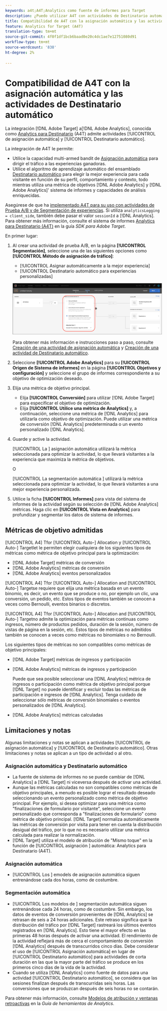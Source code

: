 ```yaml
---
keywords: a4t;A4T;Analytics como fuente de informes para Target
description: ¿Puedo utilizar A4T con actividades de Destinatario automático y asignación automática?
title: Compatibilidad de A4T con la asignación automática y las actividades de Destinatario automático
feature: Analytics for Target (A4T)
translation-type: tm+mt
source-git-commit: 4f0f1df1bcb6baad0e20c4dc1ae7e12751080d91
workflow-type: tm+mt
source-wordcount: '838'
ht-degree: 2%

---
```



# Compatibilidad de A4T con la asignación automática y las actividades de Destinatario automático

La integración [!DNL Adobe Target] a[!DNL Adobe Analytics], conocida como [Analytics para Destinatario](/help/c-integrating-target-with-mac/a4t/a4t.md) (A4T) admite actividades [!UICONTROL de asignación automática] y [!UICONTROL Destinatario automático].

La integración de A4T le permite:

* Utilice la capacidad multi-armed bandit de [Asignación automática](/help/c-activities/automated-traffic-allocation/automated-traffic-allocation.md) para dirigir el tráfico a las experiencias ganadoras.
* Utilice el algoritmo de aprendizaje automático del ensamblado [Destinatario automático](/help/c-activities/auto-target/auto-target-to-optimize.md) para elegir la mejor experiencia para cada visitante en función de su perfil, comportamiento y contexto, todo mientras utiliza una métrica de objetivos [!DNL Adobe Analytics] y [!DNL Adobe Analytics]&#39; sistema de informes y capacidades de análisis enriquecidas.

Asegúrese de que ha [implementado A4T para su uso con actividades de Prueba A/B y de Segmentación de experiencias](/help/c-integrating-target-with-mac/a4t/a4timplementation.md). Si utiliza `analyticsLogging = client_side`, también debe pasar el valor `sessionId` a [!DNL Analytics]. Para obtener más información, consulte el sistema de informes [Analytics para Destinatario (A4T)](https://adobetarget-sdks.gitbook.io/docs/integration-with-experience-cloud/analytics-for-target-a4t-reporting) en la guía *SDK para Adobe Target*.

En primer lugar:

1. Al crear una actividad de prueba A/B, en la página **[!UICONTROL Segmentación]**, seleccione una de las siguientes opciones como **[!UICONTROL Método de asignación de tráfico]**:

   * [!UICONTROL Asignar automáticamente a la mejor experiencia]
   * [!UICONTROL Destinatario automático para experiencias personalizadas]

   ![Opciones de métodos de asignación de tráfico: Manual, asignación automática y Destinatario automático](/help/c-integrating-target-with-mac/a4t/assets/traffic-allocation-methods.png)

   Para obtener más información e instrucciones paso a paso, consulte [Creación de una actividad de asignación automática](/help/c-activities/automated-traffic-allocation/create-auto-allocate-activity.md) y [Creación de una actividad de Destinatario automático](/help/c-activities/auto-target/create-auto-target.md).

1. Seleccione **[!UICONTROL Adobe Analytics]** para su **[!UICONTROL Origen de Sistema de informes]** en la página **[!UICONTROL Objetivos y configuración]** y seleccione el grupo de informes correspondiente a su objetivo de optimización deseado.

1. Elija una métrica de objetivo principal.

   * Elija **[!UICONTROL Conversión]** para utilizar [!DNL Adobe Target] para especificar el objetivo de optimización.
   * Elija **[!UICONTROL Utilice una métrica de Analytics]** y, a continuación, seleccione una métrica de [!DNL Analytics] para utilizarla como objetivo de optimización. Puede utilizar una métrica de conversión [!DNL Analytics] predeterminada o un evento personalizado [!DNL Analytics].

1. Guarde y active la actividad.

   [!UICONTROL La ] asignación automática utilizará la métrica seleccionada para optimizar la actividad, lo que llevará visitantes a la experiencia que maximiza la métrica de objetivos.

   O

   [!UICONTROL La segmentación automática ] utilizará la métrica seleccionada para optimizar la actividad, lo que llevará visitantes a una mejor experiencia personalizada.

1. Utilice la ficha **[!UICONTROL Informes]** para vista del sistema de informes de la actividad según su selección de [!DNL Adobe Analytics] métricas. Haga clic en **[!UICONTROL Vista en Analytics]** para profundizar y segmentar los datos de sistema de informes.

## Métricas de objetivo admitidas

[!UICONTROL A4] Tfor  [!UICONTROL Auto-] Allocation y  [!UICONTROL Auto-] Targetlet le permiten elegir cualquiera de los siguientes tipos de métricas como métrica de objetivo principal para la optimización:

* [!DNL Adobe Target] métricas de conversión
* [!DNL Adobe Analytics] métricas de conversión
* [!DNL Adobe Analytics] eventos personalizados

[!UICONTROL A4] Tfor  [!UICONTROL Auto-] Allocation and  [!UICONTROL Auto-] Targetse requiere que elija una métrica basada en un evento binomio, es decir, un evento que se produce o no, por ejemplo un clic, una conversión, un pedido, etc. Estos tipos de eventos también se conocen a veces como Bernoulli, eventos binarios o discretos.

[!UICONTROL A4] Tfor  [!UICONTROL Auto-] Allocation and  [!UICONTROL Auto-] Targetno admite la optimización para métricas continuas como ingresos, número de productos pedidos, duración de la sesión, número de vistas de página en la sesión, etc. Estos tipos de métricas no admitidos también se conocen a veces como métricas no binomiales o no Bernoulli.

Los siguientes tipos de métricas no son compatibles como métricas de objetivo principales:

* [!DNL Adobe Target] métricas de ingresos y participación
* [!DNL Adobe Analytics] métricas de ingresos y participación

   Puede que sea posible seleccionar una [!DNL Analytics] métrica de ingresos o participación como métrica de objetivo principal porque [!DNL Target] no puede identificar y excluir todas las métricas de participación e ingresos de [!DNL Analytics]. Tenga cuidado de seleccionar sólo métricas de conversión binomiales o eventos personalizados de [!DNL Analytics].

* [!DNL Adobe Analytics] métricas calculadas

## Limitaciones y notas

Algunas limitaciones y notas se aplican a actividades [!UICONTROL de asignación automática] y [!UICONTROL de Destinatario automático]. Otras limitaciones y notas se aplican a un tipo de actividad o al otro.

### Asignación automática y Destinatario automático

* La fuente de sistema de informes no se puede cambiar de [!DNL Analytics] a [!DNL Target] ni viceversa después de activar una actividad.
* Aunque las métricas calculadas no son compatibles como métricas de objetivo principales, a menudo es posible lograr el resultado deseado seleccionando un evento personalizado como métrica de objetivo principal. Por ejemplo, si desea optimizar para una métrica como &quot;finalizaciones de formulario por visitante&quot;, seleccione un evento personalizado que corresponda a &quot;finalizaciones de formulario&quot; como métrica de objetivo principal. [!DNL Target] normaliza automáticamente las métricas de conversión por visita para tener en cuenta la distribución desigual del tráfico, por lo que no es necesario utilizar una métrica calculada para realizar la normalización.
* [!DNL Target] utiliza el modelo de atribución de &quot;Mismo toque&quot; en la función de  [!UICONTROL asignación ] automática: Analytics para Destinatario (A4T).

### Asignación automática

* [!UICONTROL Los ] emodels de asignación automática siguen entrenándose cada dos horas, como de costumbre.

### Segmentación automática

* [!UICONTROL Los modelos de ] segmentación automática siguen entrenándose cada 24 horas, como de costumbre. Sin embargo, los datos de eventos de conversión provenientes de [!DNL Analytics] se retrasan de seis a 24 horas adicionales. Este retraso significa que la distribución del tráfico por [!DNL Target] rastreará los últimos eventos registrados en [!DNL Analytics]. Esto tiene el mayor efecto en las primeras 48 horas después de activar una actividad. El rendimiento de la actividad reflejará más de cerca el comportamiento de conversión [!DNL Analytics] después de transcurridos cinco días. Debe considerar el uso de [!UICONTROL Asignación automática] en lugar de [!UICONTROL Destinatario automático] para actividades de corta duración en las que la mayor parte del tráfico se produce en los primeros cinco días de la vida de la actividad.
* Cuando se utiliza [!DNL Analytics] como fuente de datos para una actividad [!UICONTROL Destinatario automático], se considera que las sesiones finalizan después de transcurridas seis horas. Las conversiones que se produzcan después de seis horas no se contarán.

Para obtener más información, consulte [Modelos de atribución y ventanas retroactivas](https://experienceleague.adobe.com/docs/analytics/analyze/analysis-workspace/attribution/models.html) en la *Guía de herramientas de Analytics*.
